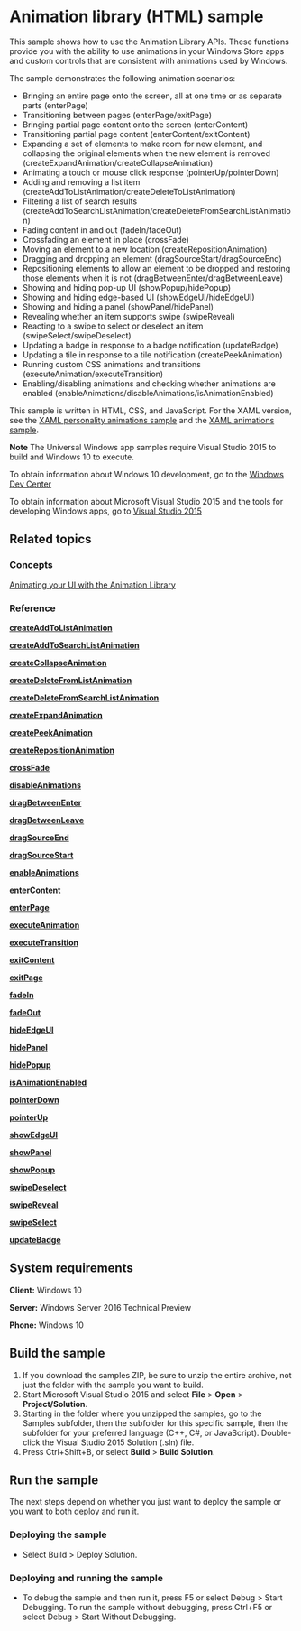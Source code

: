 <!---
  category: GraphicsAndAnimation
  samplefwlink: http://go.microsoft.com/fwlink/p/?LinkId=620483
--->

# Animation library (HTML) sample

This sample shows how to use the Animation Library APIs. These functions provide you with the ability to use animations in your Windows Store apps and custom controls that are consistent with animations used by Windows.

The sample demonstrates the following animation scenarios:

-   Bringing an entire page onto the screen, all at one time or as separate parts (enterPage)
-   Transitioning between pages (enterPage/exitPage)
-   Bringing partial page content onto the screen (enterContent)
-   Transitioning partial page content (enterContent/exitContent)
-   Expanding a set of elements to make room for new element, and collapsing the original elements when the new element is removed (createExpandAnimation/createCollapseAnimation)
-   Animating a touch or mouse click response (pointerUp/pointerDown)
-   Adding and removing a list item (createAddToListAnimation/createDeleteToListAnimation)
-   Filtering a list of search results (createAddToSearchListAnimation/createDeleteFromSearchListAnimation)
-   Fading content in and out (fadeIn/fadeOut)
-   Crossfading an element in place (crossFade)
-   Moving an element to a new location (createRepositionAnimation)
-   Dragging and dropping an element (dragSourceStart/dragSourceEnd)
-   Repositioning elements to allow an element to be dropped and restoring those elements when it is not (dragBetweenEnter/dragBetweenLeave)
-   Showing and hiding pop-up UI (showPopup/hidePopup)
-   Showing and hiding edge-based UI (showEdgeUI/hideEdgeUI)
-   Showing and hiding a panel (showPanel/hidePanel)
-   Revealing whether an item supports swipe (swipeReveal)
-   Reacting to a swipe to select or deselect an item (swipeSelect/swipeDeselect)
-   Updating a badge in response to a badge notification (updateBadge)
-   Updating a tile in response to a tile notification (createPeekAnimation)
-   Running custom CSS animations and transitions (executeAnimation/executeTransition)
-   Enabling/disabling animations and checking whether animations are enabled (enableAnimations/disableAnimations/isAnimationEnabled)

This sample is written in HTML, CSS, and JavaScript. For the XAML version, see the [XAML personality animations sample](http://go.microsoft.com/fwlink/p/?linkid=242401) and the [XAML animations sample](http://go.microsoft.com/fwlink/p/?linkid=242404).

**Note** The Universal Windows app samples require Visual Studio 2015 to build and Windows 10 to execute.
 
To obtain information about Windows 10 development, go to the [Windows Dev Center](http://go.microsoft.com/fwlink/?LinkID=532421)

To obtain information about Microsoft Visual Studio 2015 and the tools for developing Windows apps, go to [Visual Studio 2015](http://go.microsoft.com/fwlink/?LinkID=532422)

## Related topics

### Concepts

[Animating your UI with the Animation Library](http://msdn.microsoft.com/library/windows/apps/hh465165)

### Reference

[**createAddToListAnimation**](http://msdn.microsoft.com/library/windows/apps/br212653)

[**createAddToSearchListAnimation**](http://msdn.microsoft.com/library/windows/apps/br212654)

[**createCollapseAnimation**](http://msdn.microsoft.com/library/windows/apps/br212655)

[**createDeleteFromListAnimation**](http://msdn.microsoft.com/library/windows/apps/br212656)

[**createDeleteFromSearchListAnimation**](http://msdn.microsoft.com/library/windows/apps/br212657)

[**createExpandAnimation**](http://msdn.microsoft.com/library/windows/apps/br212658)

[**createPeekAnimation**](http://msdn.microsoft.com/library/windows/apps/br212659)

[**createRepositionAnimation**](http://msdn.microsoft.com/library/windows/apps/br212660)

[**crossFade**](http://msdn.microsoft.com/library/windows/apps/br212661)

[**disableAnimations**](http://msdn.microsoft.com/library/windows/apps/hh779759)

[**dragBetweenEnter**](http://msdn.microsoft.com/library/windows/apps/br212668)

[**dragBetweenLeave**](http://msdn.microsoft.com/library/windows/apps/br212669)

[**dragSourceEnd**](http://msdn.microsoft.com/library/windows/apps/br212670)

[**dragSourceStart**](http://msdn.microsoft.com/library/windows/apps/br212671)

[**enableAnimations**](http://msdn.microsoft.com/library/windows/apps/hh779760)

[**enterContent**](http://msdn.microsoft.com/library/windows/apps/hh701582)

[**enterPage**](http://msdn.microsoft.com/library/windows/apps/br212672)

[**executeAnimation**](http://msdn.microsoft.com/library/windows/apps/hh779762)

[**executeTransition**](http://msdn.microsoft.com/library/windows/apps/hh779763)

[**exitContent**](http://msdn.microsoft.com/library/windows/apps/hh701585)

[**exitPage**](http://msdn.microsoft.com/library/windows/apps/hh701586)

[**fadeIn**](http://msdn.microsoft.com/library/windows/apps/br212673)

[**fadeOut**](http://msdn.microsoft.com/library/windows/apps/br212674)

[**hideEdgeUI**](http://msdn.microsoft.com/library/windows/apps/br212676)

[**hidePanel**](http://msdn.microsoft.com/library/windows/apps/br212677)

[**hidePopup**](http://msdn.microsoft.com/library/windows/apps/br212678)

[**isAnimationEnabled**](http://msdn.microsoft.com/library/windows/apps/hh779793)

[**pointerDown**](http://msdn.microsoft.com/library/windows/apps/br212680)

[**pointerUp**](http://msdn.microsoft.com/library/windows/apps/br212681)

[**showEdgeUI**](http://msdn.microsoft.com/library/windows/apps/br230466)

[**showPanel**](http://msdn.microsoft.com/library/windows/apps/br230467)

[**showPopup**](http://msdn.microsoft.com/library/windows/apps/br230468)

[**swipeDeselect**](http://msdn.microsoft.com/library/windows/apps/br212662)

[**swipeReveal**](http://msdn.microsoft.com/library/windows/apps/br212663)

[**swipeSelect**](http://msdn.microsoft.com/library/windows/apps/br212664)

[**updateBadge**](http://msdn.microsoft.com/library/windows/apps/br230471)

## System requirements

**Client:** Windows 10

**Server:** Windows Server 2016 Technical Preview

**Phone:** Windows 10

## Build the sample

1. If you download the samples ZIP, be sure to unzip the entire archive, not just the folder with the sample you want to build. 
2. Start Microsoft Visual Studio 2015 and select **File** \> **Open** \> **Project/Solution**.
3. Starting in the folder where you unzipped the samples, go to the Samples subfolder, then the subfolder for this specific sample, then the subfolder for your preferred language (C++, C#, or JavaScript). Double-click the Visual Studio 2015 Solution (.sln) file.
4. Press Ctrl+Shift+B, or select **Build** \> **Build Solution**.

## Run the sample

The next steps depend on whether you just want to deploy the sample or you want to both deploy and run it.

### Deploying the sample

- Select Build > Deploy Solution. 

### Deploying and running the sample

- To debug the sample and then run it, press F5 or select Debug >  Start Debugging. To run the sample without debugging, press Ctrl+F5 or select Debug > Start Without Debugging. 
